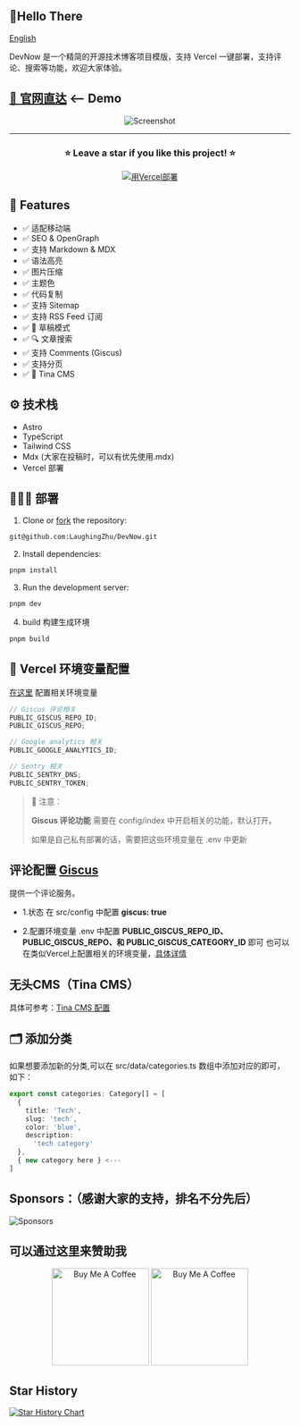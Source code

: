 ## 🚀Hello There

[English](/README.md)

DevNow 是一个精简的开源技术博客项目模版，支持 Vercel 一键部署，支持评论、搜索等功能，欢迎大家体验。

## [🔗 官网直达](https://www.laughingzhu.cn/) <-- Demo

<div align="center">

<img src="https://r2.laughingzhu.cn/72853b50f2bfc17fbf7d3341d79b7e4f-df75d4.webp" alt="Screenshot" />

<hr/>

<h3 align="center">
 ⭐ Leave a star if you like this project! ⭐️
</h3>

[![用Vercel部署](https://vercel.com/button)](https://vercel.com/new/clone?repository-url=https://github.com/LaughingZhu/DevNow)

</div>

## 📌 Features

- ✅ 适配移动端
- ✅ SEO & OpenGraph
- ✅ 支持 Markdown & MDX
- ✅ 语法高亮
- ✅ 图片压缩
- ✅ 主题色
- ✅ 代码复制
- ✅ 支持 Sitemap
- ✅ 支持 RSS Feed 订阅
- ✅ 📝 草稿模式
- ✅ 🔍 文章搜索
- ✅ 支持 Comments (Giscus)
- ✅ 支持分页
- ✅ 🦙 Tina CMS

## ⚙️ 技术栈

- Astro
- TypeScript
- Tailwind CSS
- Mdx (大家在投稿时，可以有优先使用.mdx)
- Vercel 部署

## 👨🏻‍💻 部署

1. Clone or [fork](https://github.com/danielcgilibert/blog-template/fork) the repository:

```bash
git@github.com:LaughingZhu/DevNow.git
```

2. Install dependencies:

```bash
pnpm install
```

3. Run the development server:

```bash
pnpm dev
```

4. build 构建生成环境

```bash
pnpm build
```

## 📐 Vercel 环境变量配置

[在这里](https://vercel.com/docs/projects/environment-variables) 配置相关环境变量

```js
// Giscus 评论相关
PUBLIC_GISCUS_REPO_ID;
PUBLIC_GISCUS_REPO;

// Google analytics 相关
PUBLIC_GOOGLE_ANALYTICS_ID;

// Sentry 相关
PUBLIC_SENTRY_DNS;
PUBLIC_SENTRY_TOKEN;
```

> 📢 注意：
>
> **Giscus 评论功能** 需要在 config/index 中开启相关的功能，默认打开。
>
> 如果是自己私有部署的话，需要把这些环境变量在 .env 中更新

## 评论配置 [Giscus](https://giscus.app/zh-CN)

提供一个评论服务。

- 1.状态
  在 src/config 中配置 **giscus: true**

- 2.配置环境变量
  .env 中配置 **PUBLIC_GISCUS_REPO_ID、PUBLIC_GISCUS_REPO、和 PUBLIC_GISCUS_CATEGORY_ID** 即可
  也可以在类似Vercel上配置相关的环境变量，[具体详情](https://vercel.com/docs/projects/environment-variables)

## 无头CMS（Tina CMS）

具体可参考：[Tina CMS 配置](https://www.laughingzhu.cn/posts/tina-cms)

## 🗂️ 添加分类

如果想要添加新的分类,可以在 src/data/categories.ts 数组中添加对应的即可，如下：

```ts
export const categories: Category[] = [
  {
    title: 'Tech',
    slug: 'tech',
    color: 'blue',
    description:
      'tech category'
  },
  { new category here } <---
]
```

## Sponsors：（感谢大家的支持，排名不分先后）

<img src='https://r2.laughingzhu.cn/11a4546cbebfb285c418aa0a60080434-2c9ce1.webp' alt='Sponsors' />

## 可以通过这里来赞助我

<div align="center">
<img src="https://r2.laughingzhu.cn/8df0d597-93dc-44a4-9e93-ebd02f74e695.JPG" alt="Buy Me A Coffee" width="174" />

<img src="https://r2.laughingzhu.cn/c88193fc-14ea-4236-a3f8-13b6ef736182.JPG" alt="Buy Me A Coffee" width="174" />
</div>

## Star History

[![Star History Chart](https://api.star-history.com/svg?repos=laughingzhu/devnow&type=Date)](https://star-history.com/#laughingzhu/devnow&Date)
